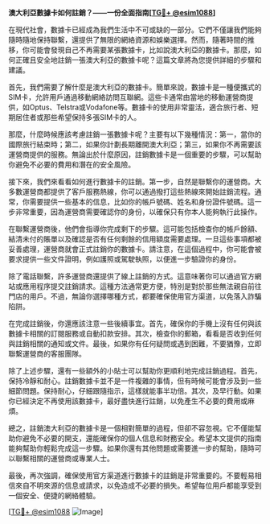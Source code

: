 **澳大利亞數據卡如何註銷？——一份全面指南[[TG💪+ @esim1088](https://t.me/s/esim1088)]**

在現代社會，數據卡已經成為我們生活中不可或缺的一部分。它們不僅讓我們能夠隨時隨地保持聯繫，還提供了無限的網絡資源和娛樂選擇。然而，隨著時間的推移，你可能會發現自己不再需要某張數據卡，比如說澳大利亞的數據卡。那麼，如何正確且安全地註銷一張澳大利亞的數據卡呢？這篇文章將為您提供詳細的步驟和建議。

首先，我們需要了解什麼是澳大利亞的數據卡。簡單來說，數據卡是一種便攜式的SIM卡，允許用戶通過移動網絡訪問互聯網。這些卡通常由當地的移動運營商提供，如Optus、Telstra或Vodafone等。數據卡的使用非常靈活，適合旅行者、短期居住者或那些希望保持多張SIM卡的人。

那麼，什麼時候應該考慮註銷一張數據卡呢？主要有以下幾種情況：第一，當你的國際旅行結束時；第二，如果你計劃長期離開澳大利亞；第三，如果你不再需要該運營商提供的服務。無論出於什麼原因，註銷數據卡是一個重要的步驟，可以幫助你避免不必要的費用和潛在的安全風險。

接下來，我們來看看如何進行數據卡的註銷。第一步，自然是聯繫你的運營商。大多數運營商都提供了客戶服務熱線，你可以通過撥打這些熱線來開始註銷流程。通常，你需要提供一些基本的信息，比如你的帳戶號碼、姓名和身份證件號碼。這一步非常重要，因為運營商需要確認你的身份，以確保只有你本人能夠執行此操作。

在聯繫運營商後，他們會指導你完成剩下的步驟。這可能包括檢查你的帳戶餘額、結清未付的賬單以及確認是否有任何剩餘的信用額度需要處理。一旦這些事項都被妥善處理，運營商就會正式註銷你的數據卡。請注意，在這個過程中，你可能會被要求提供一些文件證明，例如護照或駕駛執照，以便進一步驗證你的身份。

除了電話聯繫，許多運營商還提供了線上註銷的方式。這意味著你可以通過官方網站或應用程序提交註銷請求。這種方法通常更方便，特別是對於那些無法親自前往門店的用戶。不過，無論你選擇哪種方式，都要確保使用官方渠道，以免落入詐騙陷阱。

在完成註銷後，你還應該注意一些後續事宜。首先，確保你的手機上沒有任何與該數據卡相關的訂閱服務或自動扣款安排。其次，檢查你的郵箱，看看是否收到任何與註銷相關的通知或文件。最後，如果你有任何疑問或遇到困難，不要猶豫，立即聯繫運營商的客服團隊。

除了上述步驟，還有一些額外的小貼士可以幫助你更順利地完成註銷過程。首先，保持冷靜和耐心。註銷數據卡並不是一件複雜的事情，但有時候可能會涉及到一些細節問題。保持耐心，仔細跟隨指示，這樣就能事半功倍。其次，及早行動。如果你已經決定不再使用該數據卡，最好盡快進行註銷，以免產生不必要的費用或麻煩。

總之，註銷澳大利亞的數據卡是一個相對簡單的過程，但卻不容忽視。它不僅能幫助你避免不必要的開支，還能確保你的個人信息和財務安全。希望本文提供的指南能夠幫助你輕鬆完成這一步驟。如果你還有其他問題或需要進一步的幫助，隨時可以聯繫相關的運營商或專業人士。

最後，再次強調，確保使用官方渠道進行數據卡的註銷是非常重要的。不要輕易相信來自不明來源的信息或請求，以免造成不必要的損失。希望每位用戶都能享受到一個安全、便捷的網絡體驗。

[[TG💪+ @esim1088](https://t.me/s/esim1088) ![Image](https://i.postimg.cc/4NQfJmqS/Snipaste-2025-05-13-00-14-12.png)]